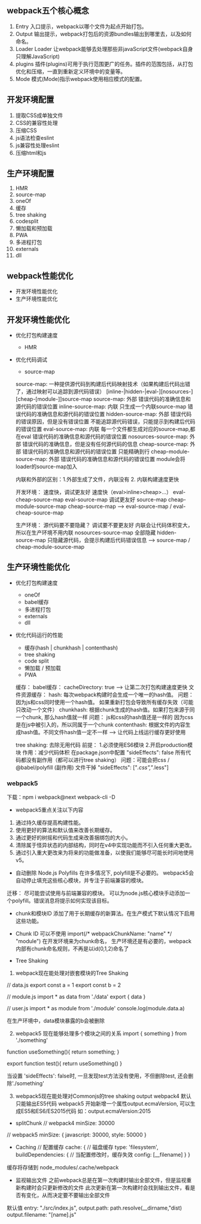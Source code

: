 ## webpack五个核心概念
1. Entry
  入口提示，webpack以哪个文件为起点开始打包。
2. Output
  输出提示，webpack打包后的资源bundles输出到哪里去，以及如何命名。
3. Loader
  Loader 让webpack能够去处理那些非javaScript文件(webpack自身只理解JavaScript)
4. plugins
  插件(plugins)可用于执行范围更广的任务。插件的范围包括，从打包优化和压缩，一直到重新定义环境中的变量等。
5. Mode
  模式(Mode)指示webpack使用相应模式的配置。

## 开发环境配置
  1. 提取CSS成单独文件
  2. CSS的兼容性处理
  3. 压缩CSS
  4. js语法检查eslint
  5. js兼容性处理eslint
  6. 压缩html和js

## 生产环境配置
  1. HMR
  2. source-map
  3. oneOf
  4. 缓存
  5. tree shaking
  6. codesplit
  7. 懒加载和预加载
  8. PWA
  9. 多进程打包
  10. externals
  11. dll

## webpack性能优化
* 开发环境性能优化
* 生产环境性能优化

## 开发环境性能优化
* 优化打包构建速度
  * HMR
* 优化代码调试
  * source-map

   source-map: 一种提供源代码到构建后代码映射技术（如果构建后代码出错了，通过映射可以追踪到源代码错误）
  [inline-|hidden-|eval-][nosources-][cheap-[module-]]source-map
  source-map: 外部
    错误代码的准确信息和源代码的错误位置
  inline-source-map: 内联
    只生成一个内联source-map
    错误代码的准确信息和源代码的错误位置
  hidden-source-map: 外部
    错误代码的错误原因，但是没有错误位置
    不能追踪源代码错误，只能提示到构建后代码的错误位置
  eval-source-map: 内联
    每一个文件都生成对应的source-map,都在eval
    错误代码的准确信息和源代码的错误位置
  nosources-source-map: 外部
    错误代码的准确信息，但是没有任何源代码的信息
  cheap-source-map: 外部
    错误代码的准确信息和源代码的错误位置
    只能精确到行
  cheap-module-source-map: 外部
    错误代码的准确信息和源代码的错误位置
    module会将loader的source-map加入

  内联和外部的区别：1.外部生成了文件，内联没有  2. 内联构建速度更快

  开发环境： 速度快，调试更友好
    速度快（eval>inline>cheap>...）
      eval-cheap-source-map
      eval-source-map
    调试更友好
      source-map
      cheap-module-source-map
      cheap-source-map
    --> eval-source-map / eval-cheap-source-map

  生产环境： 源代码要不要隐藏？ 调试要不要更友好
    内联会让代码体积变大，所以在生产环境不用内联
    nosources-source-map  全部隐藏
    hidden-source-map 只隐藏源代码，会提示构建后代码错误信息
    --> source-map / cheap-module-source-map

## 生产环境性能优化
* 优化打包构建速度
  * oneOf
  * babel缓存
  * 多进程打包
  * externals
  * dll
  
* 优化代码运行的性能
  * 缓存(hash | chunkhash | contenthash)
  * tree shaking
  * code split
  * 懒加载 / 预加载
  * PWA

  缓存：
    babel缓存：
      cacheDirectory: true
      --> 让第二次打包构建速度更快
    文件资源缓存：
      hash: 每次webpack构建时会生成一个唯一的hash值。
        问题： 因为js和css同时使用一个hash值。
          如果重新打包会导致所有缓存失效（可能只改动一个文件）
      chunkhash: 根据chunk生成的hash值。如果打包来源于同一个chunk, 那么hash值就一样
        问题： js和css的hash值还是一样的
          因为css是在js中被引入的，所以同属于一个chunk
      contenthash: 根据文件的内容生成hash值。不同文件hash值一定不一样
      --> 让代码上线运行缓存更好使用

  tree shaking: 去除无用代码
    前提： 1.必须使用ES6模块  2.开启production模块
    作用：减少代码体积
    在package.json中配置
      "sideEffects": false  所有代码都没有副作用（都可以进行tree shaking）
      问题：可能会把css / @babel/polyfill  (副作用) 文件干掉
    "sideEffects": ["*.css","*.less"]

### webpack5

下载：npm i webpack@next webpack-cli -D

* webpack5重点关注以下内容
1. 通过持久缓存提高构建性能。
2. 使用更好的算法和默认值来改善长期缓存。
3. 通过更好的树摇和代码生成来改善捆绑包的大小。
4. 清除属于怪异状态的内部结构，同时在v4中实现功能而不引入任何重大更改。
5. 通过引入重大更改来为将来的功能做准备，以使我们能够尽可能长时间地使用v5。

* 自动删除 Node.js Polyfills
在许多情况下, polyfill是不必要的。
webpack5会自动停止填充这些核心模块，并专注于前端兼容的模块。

迁移： 
  尽可能尝试使用与前端兼容的模块。
  可以为node.js核心模块手动添加一个polyfill。错误消息将提示如何实现该目标。

* chunk和模块ID
  添加了用于长期缓存的新算法。在生产模式下默认情况下启用这些功能。

* Chunk ID
  可以不使用 import(/* webpackChunkName: "name" */ "module") 在开发环境来为chunk命名，
  生产环境还是有必要的，webpack内部有chunk命名规则，不再是以id(0,1,2)命名了

* Tree Shaking
1. webpack现在能处理对嵌套模块的Tree Shaking

// data.js
export const a = 1
export const b = 2

// module.js
import * as data from './data'
export { data } 

// user.js
import * as module from './module'
console.log(module.data.a)

在生产环境中，data模块暴露的b会被删除

2. webpack5 现在能够处理多个模块之间的关系
import { something } from './something'

function useSomething(){
  return something;
}

export function test(){
  return useSomething()
}

当设置 'sideEffects': false时, 一旦发现test方法没有使用，不但删除test, 还会删除'./something'

3. webpack5现在能处理对Commonjs的tree shaking
output
webpack4 默认只能输出ES5代码
webpack5 开始新增一个属性output.ecmaVersion, 可以生成ES5和ES6/ES2015代码
如：output.ecmaVersion:2015

* splitChunk
// webpack4 
minSize: 30000

// webpack5
minSize: {
  javascript: 30000,
  style: 50000
}

* Caching
// 配置缓存
cache: {
  // 磁盘缓存
  type: 'filesystem',
  buildDependencies: {
    // 当配置修改时，缓存失效
    config: [__filename]
  }
}

缓存将存储到 node_modules/.cache/webpack

* 监视输出文件
之前webpack总是在第一次构建时输出全部文件，但是监视重新构建时会只更新修改的文件
此次更新在第一次构建时会找到输出文件，看是否有变化，从而决定要不要输出全部文件

默认值
entry: "./src/index.js",
output.path: path.resolve(__dirname,"dist)
output.filename: "[name].js"